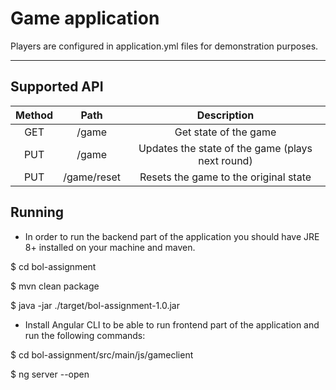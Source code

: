 Game application
======================

Players are configured in application.yml files for demonstration purposes.

-----------

## Supported API
| Method  | Path             | Description |
| :------:| :---------------:| :----------:| 
| GET     | /game            | Get state of the game |                                               
| PUT     | /game            | Updates the state of the game (plays next round) 
| PUT     | /game/reset      | Resets the game to the original state

## Running

* In order to run the backend part of the application you should have JRE 8+ installed on your machine and maven.

$ cd bol-assignment

$ mvn clean package

$ java -jar ./target/bol-assignment-1.0.jar

* Install Angular CLI to be able to run frontend part of the application and run the following commands:

$ cd bol-assignment/src/main/js/gameclient

$ ng server --open